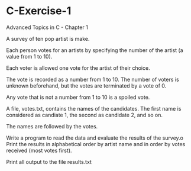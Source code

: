 # C-Exercise-1
Advanced Topics in C - Chapter 1 

A survey of ten pop artist is make. 

Each person votes for an artists by specifying the number of the artist (a value from 1 to 10). 

Each voter is allowed one vote for the artist of their choice. 

The vote is recorded as a number from 1 to 10. The number of voters is unknown beforehand, but the votes
are terminated by a vote of 0. 

Any vote that is not a number from 1 to 10 is a spoiled vote. 

A file, votes.txt, contains the names of the candidates. The first name is considered as candiate 1, the second as candidate 2, and so on.

The names are followed by the votes.

Write a program to read the data and evaluate the results of the survey.o
Print the results in alphabetical order by artist name and in order by votes received (most votes first).

Print all output to the file results.txt
